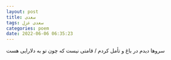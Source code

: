 ```yaml
---
layout: post
title: سعدی
tags: سعدی غزل
categories: poem
date: 2022-06-06 06:35:23
---
```


سروها دیدم در باغ و تأمل کردم / قامتی نیست که چون تو به دلارایی هست
